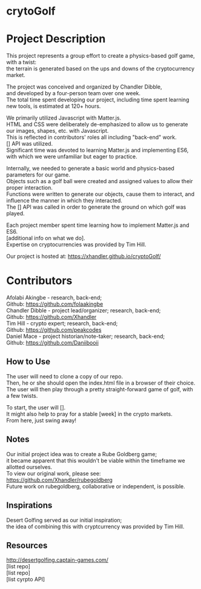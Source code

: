 # crytoGolf

# Project Description
This project represents a group effort to create a physics-based golf game, with a twist:<br>
the terrain is generated based on the ups and downs of the cryptocurrency market.<br>

The project was conceived and organized by Chandler Dibble,<br>
and developed by a four-person team over one week.<br>
The total time spent developing our project, including time spent learning new tools, is estimated at 120+ hours.<br>

We primarily utilized Javascript with Matter.js.<br>
HTML and CSS were deliberately de-emphasized to allow us to generate our images, shapes, etc. with Javascript.<br>
This is reflected in contributors' roles all including "back-end" work.<br>
[] API was utilized.<br>
Significant time was devoted to learning Matter.js and implementing ES6, with which we were unfamiliar but eager to practice.<br>

Internally, we needed to generate a basic world and physics-based parameters for our game.<br>
Objects such as a golf ball were created and assigned values to allow their proper interaction.<br>
Functions were written to generate our objects, cause them to interact, and influence the manner in which they interacted.<br>
The [] API was called in order to generate the ground on which golf was played.<br>

Each project member spent time learning how to implement Matter.js and ES6.<br>
[additional info on what we do].<br>
Expertise on cryptocurrencies was provided by Tim Hill.<br>

Our project is hosted at: https://xhandler.github.io/cryptoGolf/<br>

# Contributors
Afolabi Akingbe - research, back-end;<br>
  Github: https://github.com/folaakingbe<br>
Chandler Dibble - project lead/organizer; research, back-end;<br>
  Github: https://github.com/Xhandler<br>
Tim Hill - crypto expert; research, back-end;<br>
  Github: https://github.com/peakcodes<br>
Daniel Mace - project historian/note-taker; research, back-end;<br>
  Github: https://github.com/Daniibooii<br>

## How to Use
The user will need to clone a copy of our repo.<br>
Then, he or she should open the index.html file in a browser of their choice.<br>
The user will then play through a pretty straight-forward game of golf, with a few twists.<br>

To start, the user will [].<br>
It might also help to pray for a stable [week] in the crypto markets.<br>
From here, just swing away!<br>

## Notes
Our initial project idea was to create a Rube Goldberg game;<br>
it became apparent that this wouldn't be viable within the timeframe we allotted ourselves.<br>
To view our original work, please see: https://github.com/Xhandler/rubegoldberg<br>
Future work on rubegoldberg, collaborative or independent, is possible.<br>

## Inspirations
Desert Golfing served as our initial inspiration;<br>
the idea of combining this with cryptcurrency was provided by Tim Hill.<br>

## Resources
http://desertgolfing.captain-games.com/<br>
[list repo]<br>
[list repo]<br>
[list cyrpto API]

